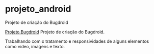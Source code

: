 # projeto_android
 Projeto de criação do Bugdroid

<a href="https://davibandeira-dev.github.io/projeto_android/">Projeto Bugdroid</a>
 Projeto de criação do Bugdroid.
 
 Trabalhando com o tratamento e responsividades de alguns elementos como vídeo, imagens e texto.

